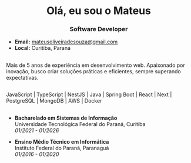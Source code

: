 <h1 align="center">Olá, eu sou o Mateus</h1>
<h3 align="center">Software Developer</h3>

- **Email:** [mateusoliveiradesouza@gmail.com](mailto:mateusoliveiradesouza@gmail.com)  
- **Local:** Curitiba, Paraná  

## 

Mais de 5 anos de experiência em desenvolvimento web. Apaixonado por inovação, busco criar soluções práticas e eficientes, sempre superando expectativas.

## 
 JavaScript | TypeScript | NestJS | Java | Spring Boot | React | Next | PostgreSQL | MongoDB | AWS | Docker

## 

- **Bacharelado em Sistemas de Informação**  
  Universidade Tecnológica Federal do Paraná, Curitiba  
  *01/2021 - 01/2026*

- **Ensino Médio Técnico em Informática**  
  Instituto Federal do Paraná, Paranaguá  
  *01/2016 - 01/2020*

